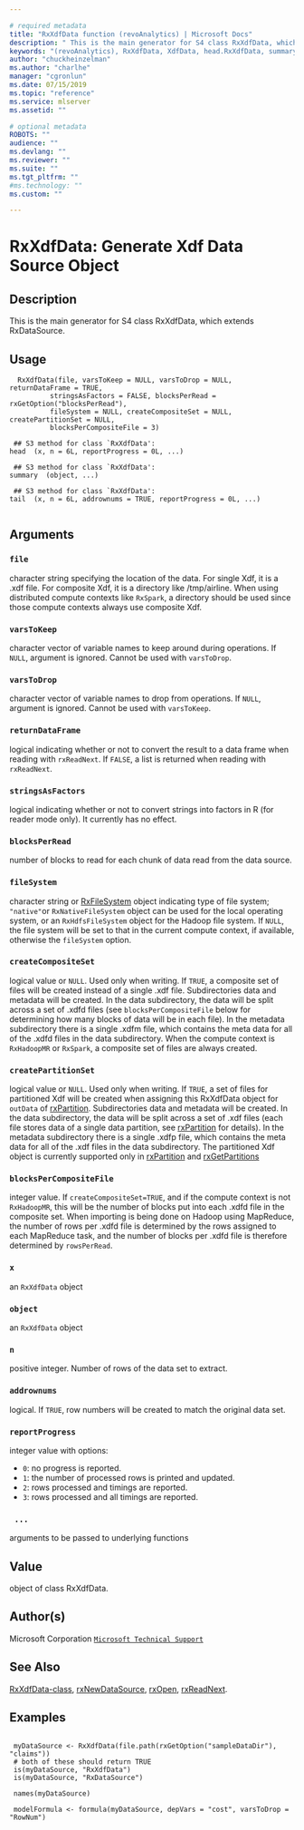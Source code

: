 ```yaml
--- 

# required metadata 
title: "RxXdfData function (revoAnalytics) | Microsoft Docs" 
description: " This is the main generator for S4 class RxXdfData, which extends RxDataSource. " 
keywords: "(revoAnalytics), RxXdfData, XdfData, head.RxXdfData, summary.RxXdfData, tail.RxXdfData, file, connection" 
author: "chuckheinzelman"
ms.author: "charlhe" 
manager: "cgronlun" 
ms.date: 07/15/2019
ms.topic: "reference" 
ms.service: mlserver
ms.assetid: "" 

# optional metadata 
ROBOTS: "" 
audience: "" 
ms.devlang: "" 
ms.reviewer: "" 
ms.suite: "" 
ms.tgt_pltfrm: "" 
#ms.technology: "" 
ms.custom: "" 

--- 
```







 # RxXdfData: Generate Xdf Data Source Object 
 ## Description

This is the main generator for S4 class RxXdfData, which extends RxDataSource.


 ## Usage

```   
  RxXdfData(file, varsToKeep = NULL, varsToDrop = NULL, returnDataFrame = TRUE,
          stringsAsFactors = FALSE, blocksPerRead = rxGetOption("blocksPerRead"),
          fileSystem = NULL, createCompositeSet = NULL, createPartitionSet = NULL,
          blocksPerCompositeFile = 3) 

 ## S3 method for class `RxXdfData':
head  (x, n = 6L, reportProgress = 0L, ...)

 ## S3 method for class `RxXdfData':
summary  (object, ...)

 ## S3 method for class `RxXdfData':
tail  (x, n = 6L, addrownums = TRUE, reportProgress = 0L, ...)


```


 ## Arguments



 ### `file`
 character string specifying the location of the data. For single Xdf, it is a .xdf file.  For composite Xdf, it is a directory like /tmp/airline. When using distributed compute contexts like `RxSpark`, a directory should be used since those compute contexts always use composite Xdf. 



 ### `varsToKeep`
 character vector of variable names to keep around during operations. If `NULL`, argument is ignored. Cannot be used with `varsToDrop`. 



 ### `varsToDrop`
 character vector of variable names to drop from operations. If `NULL`, argument is ignored. Cannot be used with `varsToKeep`. 



 ### `returnDataFrame`
 logical indicating whether or not to convert the result to a data frame when reading with `rxReadNext`. If `FALSE`, a list is returned when reading with `rxReadNext`. 



 ### `stringsAsFactors`
 logical indicating whether or not to convert strings into factors in R (for reader mode only). It currently has no effect. 



 ### `blocksPerRead`
 number of blocks to read for each chunk of data read from the data source. 



 ### `fileSystem`
 character string or [RxFileSystem](RxFileSystem.md) object indicating type of file system;  `"native"`or `RxNativeFileSystem` object can be used for the local operating system, or an `RxHdfsFileSystem` object for the Hadoop file system. If `NULL`, the file system will be set to that in the current compute context, if available, otherwise the `fileSystem` option. 



 ### `createCompositeSet`
 logical value or `NULL`. Used only when writing.  If `TRUE`, a composite set of files will be created instead of a single .xdf file.  Subdirectories data and metadata will be created. In the data subdirectory, the data will be split across a set of .xdfd files (see `blocksPerCompositeFile` below for determining how many blocks of data will be in each file). In the metadata subdirectory  there is a single .xdfm file, which contains the meta data for all of the  .xdfd files in the  data subdirectory. When the compute context is `RxHadoopMR` or `RxSpark`, a composite  set of files are always created. 



 ### `createPartitionSet`
 logical value or `NULL`. Used only when writing.  If `TRUE`, a set of files for partitioned Xdf will be created when assigning this RxXdfData object for `outData` of [rxPartition](rxPartition.md). Subdirectories data and metadata will be created. In the data subdirectory, the data will be split across a set of .xdf files (each file stores data of a single data partition, see [rxPartition](rxPartition.md) for details). In the metadata subdirectory there is a single .xdfp file, which contains the meta data for all of the  .xdf files in the  data subdirectory. The partitioned Xdf object is currently supported only in [rxPartition](rxPartition.md) and [rxGetPartitions](rxGetPartitions.md) 



 ### `blocksPerCompositeFile`
 integer value. If `createCompositeSet=TRUE`, and if the compute context is not `RxHadoopMR`, this will be the number of blocks put into each .xdfd file in the composite set. When importing is being done on Hadoop using MapReduce, the number of rows per .xdfd file is determined by the rows assigned to each MapReduce task, and the number of blocks per .xdfd file is therefore determined by `rowsPerRead`. 



 ### `x`
 an `RxXdfData` object 



 ### `object`
 an `RxXdfData` object 



 ### `n`
 positive integer. Number of rows of the data set to extract. 



 ### `addrownums`
 logical. If `TRUE`, row numbers will be created to match the original data set. 



 ### `reportProgress`
 integer value with options:  
*   `0`: no progress is reported. 
*   `1`: the number of processed rows is printed and updated. 
*   `2`: rows processed and timings are reported. 
*   `3`: rows processed and all timings are reported. 




 ### ` ...`
 arguments to be passed to underlying functions 




 ## Value

object of class RxXdfData.

 ## Author(s)
 Microsoft Corporation [`Microsoft Technical Support`](https://go.microsoft.com/fwlink/?LinkID=698556&clcid=0x409)


 ## See Also

[RxXdfData-class](RxXdfData-class.md),
[rxNewDataSource](rxNew.md),
[rxOpen](rxOpen-methods.md),
[rxReadNext](rxOpen-methods.md).

 ## Examples

 ```

  myDataSource <- RxXdfData(file.path(rxGetOption("sampleDataDir"), "claims"))
  # both of these should return TRUE
  is(myDataSource, "RxXdfData")
  is(myDataSource, "RxDataSource")

  names(myDataSource)

  modelFormula <- formula(myDataSource, depVars = "cost", varsToDrop = "RowNum")
```



